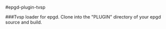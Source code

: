 #epgd-plugin-tvsp

###Tvsp loader for epgd.
Clone into the "PLUGIN" directory of your epgd source and build.
